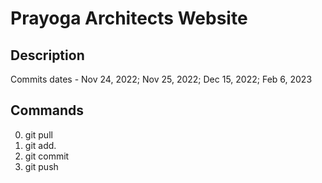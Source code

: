 # Prayoga Architects Website

## Description
Commits dates - Nov 24, 2022; Nov 25, 2022; Dec 15, 2022; Feb 6, 2023

## Commands
0. git pull
1. git add.
2. git commit
3. git push

